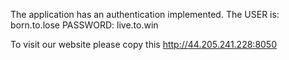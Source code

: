 The application has an authentication implemented.
The USER is: born.to.lose 
PASSWORD: live.to.win

To visit our website please copy this  http://44.205.241.228:8050
